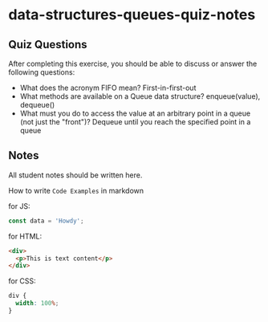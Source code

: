 # data-structures-queues-quiz-notes

## Quiz Questions

After completing this exercise, you should be able to discuss or answer the following questions:

- What does the acronym FIFO mean?
  First-in-first-out
- What methods are available on a Queue data structure?
  enqueue(value), dequeue()
- What must you do to access the value at an arbitrary point in a queue (not just the "front")?
  Dequeue until you reach the specified point in a queue

## Notes

All student notes should be written here.

How to write `Code Examples` in markdown

for JS:

```javascript
const data = 'Howdy';
```

for HTML:

```html
<div>
  <p>This is text content</p>
</div>
```

for CSS:

```css
div {
  width: 100%;
}
```
